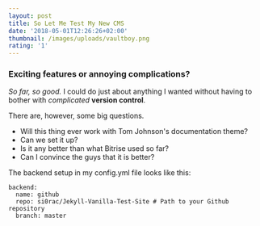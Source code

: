 ```yaml
---
layout: post
title: So Let Me Test My New CMS
date: '2018-05-01T12:26:26+02:00'
thumbnail: /images/uploads/vaultboy.png
rating: '1'
---
```

### Exciting features or annoying complications?

_So far, so good._ I could do just about anything I wanted without having to bother with *complicated* **version control**.

There are, however, some big questions.

* Will this thing ever work with Tom Johnson's documentation theme? 
* Can we set it up?
* Is it any better than what Bitrise used so far?
* Can I convince the guys that it is better?

The backend setup in my config.yml file looks like this:
```
backend:
  name: github
  repo: si0rac/Jekyll-Vanilla-Test-Site # Path to your Github repository
  branch: master
```
